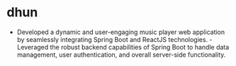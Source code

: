 # dhun
- Developed a dynamic and user-engaging music player web application by seamlessly integrating Spring Boot and ReactJS technologies. - Leveraged the robust backend capabilities of Spring Boot to handle data management, user authentication, and overall server-side functionality.
